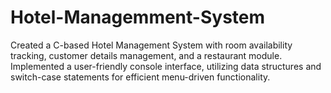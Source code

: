 # Hotel-Managemment-System
Created a C-based Hotel Management System with room availability tracking, customer details management, and a restaurant module. Implemented a user-friendly console interface, utilizing data structures and switch-case statements for efficient menu-driven functionality.
